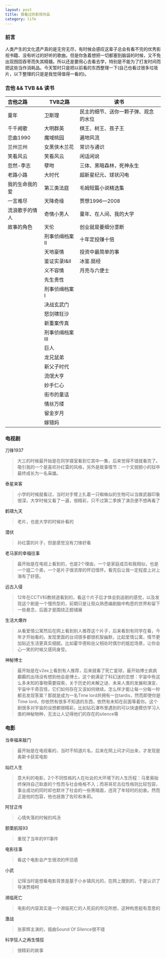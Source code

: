 ```yaml
---
layout: post
title: 我看过的影视作品
category: life
---
```


### 前言
人类产生的文化遗产真的是无穷无尽，有时候会感叹这辈子总会有看不完的优秀影视书籍、没有听过的好听的歌曲。但是你急着想把一切都塞到脑袋的时候，又不免出现囫囵吞枣而失其精髓。所以还是要用心去看去学，特别是不能为了打发时间而把这些当作消耗品。今天暂时只是把以前看的东西整理一下(自己也看过很多垃圾片，以下整理的只是是我觉得值得一看的)。

### 吉他 && TVB && 读书

|吉他之路|TVB之路|读书|
|:----|----|----|
|童年 	    |卫斯理 	      |民主的细节、送你一颗子弹、观念的水位|
|千千阙歌 	|大明群英 	    |棋王、树王、孩子王|
|恋曲1990 	|魔域桃园 	    |遍地风流|
|兰州兰州 	|女黑侠木兰花 	|常识与通识|
|笑看风云 	|笑看风云 	    |闲话闲说|
|忽然-李志 	|孽吻 	    |三体、黑暗森林，死神永生|
|老路小路 	|大时代	    |超新星纪元、球状闪电|
|我的生命我的爱 	  |第三类法庭 |毛姆短篇小说精选集|
|一言难尽 	        |天降奇缘 |贾想1996—2008|
|流浪歌手的情人     |奇情小男人 |童年、在人间、我的大学|
|故事的角色         | 天伦   |创业就是要细分垄断|
||刑事侦缉档案Ⅱ|十年定投赚十倍|
||天地豪情|投资中最简单的事|
||鉴证实录Ⅰ&Ⅱ|冰鉴.挺经|
||义不容情|月亮与六便士|
||先生贵性||
||刑事侦缉档案Ⅰ||
||决战玄武门||
||怒剑啸狂沙||
||新重案传真||
||刑事侦缉档案Ⅲ||
||巨人||
||龙兄鼠弟||
||新父子时代||
||流氓大亨||
||妙手仁心||
||街市的童话||
||情丝万缕||
||留金岁月||
||嫁错妈||

### 电视剧

刀锋1937

> 大三的时候最开始是在同学寝室看到它其中一集，后来觉得不错就看完了。吸引我的一个是喜欢孙红雷的风格，另外是故事情节：一个文弱胆小的狱卒最终成长为一名枭雄。

泰星来客

> 小学的时候就看过，当时对手臂上扎着一只蜘蛛似的生物可以当做武器印象很深，大学时候又看了一遍，很精彩，只不过第二季换了演员便不想再看了

鹤啸九天

> 老片，也是大学的时候补看的

潜伏

> 孙红雷的片子，但是感觉没有刀锋好看

老马家的幸福往事

> 最开始是在电视上看到的，也是2个理由，一个是家庭成员和我相似，也是一个姐二个弟，一个是片子很浓厚的怀旧情怀。看完后让我一定程度上对上海有了好感。

远古入侵

> 12年在CCTV科教频道看到的，看这个片子后才体会到追剧的感觉，以及发现这个剧是一个慢热型的，前期只是让观众熟悉编剧脑中构思的世界和留下一些悬念，后面才是围绕正题铺展

生活大爆炸

> 从看爱情公寓然后在网上看到别人推荐这个片子，后来看到有同学在看，今年才开始看的。发现里面的台词很多都很机智幽默，比起爱情公寓，情节更加贴近生活更真实细腻。比如霍华德和岳父相处时偶尔的尴尬场景，让你会心一笑的时候又感同身受。

神秘博士

> 最开始是在v2ex上看到有人推荐，后来就看了死亡星球，最开始博士疯疯癫癫的出场没有想到他会是博士。这个剧满足了科幻迷的恋想：宇宙中有这么多未知的事物需要探索，关于历史的未解之谜、未来人类的发展和演变、宇宙中千奇百怪，它们如何存在又该如何继续。怎么样才能让每一分每一秒都去发现答案？那就是成为一名Time lord并拥有一台tardis，然而即使你是Time lord，你依然有很多不知道的东西，依然有未知在前面等着你。这个剧很多对宇宙的设想都很精彩，比如钻石瀑布里遇到的可以快速模仿学习人类的神秘物种，无法让人记得他们的存在的silence等

### 电影

当幸福来敲门

> 最开始是在电视看的，当时不知道片名，后来在网上问才问出来，才发现是奥斯卡获奖电影

灿烂人生

> 意大利的电影，2个不同性格的人在社会的大环境下的人生历程：马里奥始终保持自己耿直的个性而与社会格格不入；而哥哥尼古拉性格则比较包容，事业成功的同时却也默许了社会的一些黑暗面，违背了年轻时的初衷。然而正是他的包容，他也拯救了佐珍和朱莉。

阿甘正传

> 心情失落的时候的鸡汤

颤栗航班93

> 重现了当年的911事件

电影往事

> 看这个电影会产生很浓的怀旧感

小武

> 记得当时是想看电影背景是基于小乡镇风光的，在网上搜到的，于是认识了导演贾樟柯

濒临死亡

> 电影的内容其实是一个濒临死亡的人死前的所见所想，这种构思挺有意思的

激战

> 张家辉主演的，插曲Sound Of Silence很不错

科学狂人之再生情狂

> 很精彩的故事